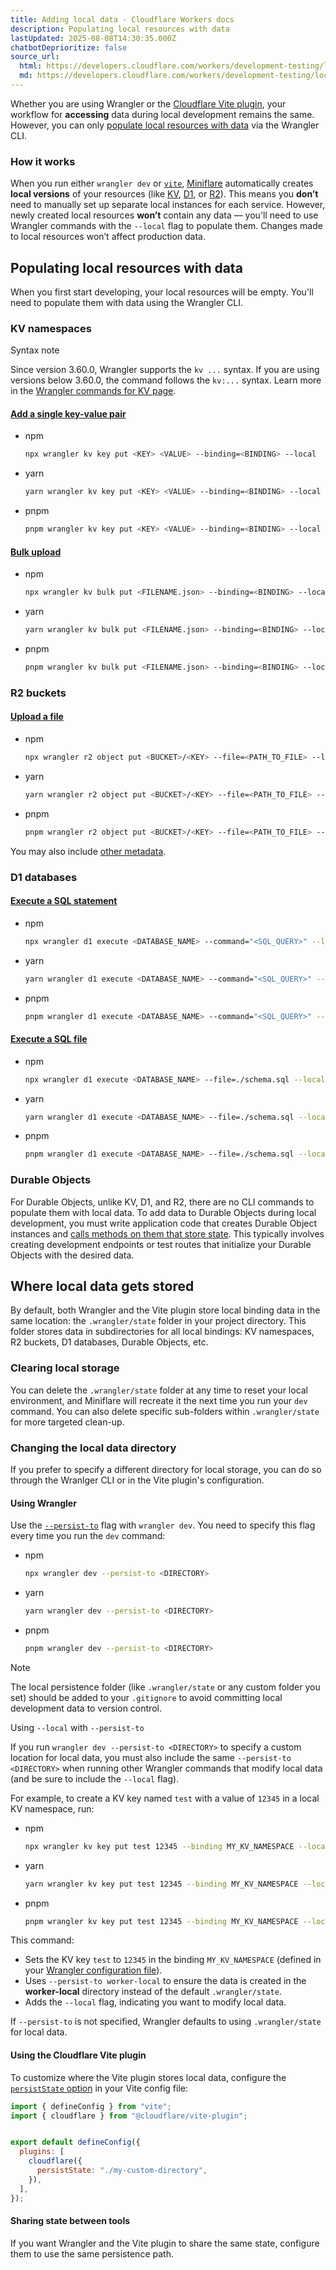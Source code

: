 ```yaml
---
title: Adding local data · Cloudflare Workers docs
description: Populating local resources with data
lastUpdated: 2025-08-08T14:30:35.000Z
chatbotDeprioritize: false
source_url:
  html: https://developers.cloudflare.com/workers/development-testing/local-data/
  md: https://developers.cloudflare.com/workers/development-testing/local-data/index.md
---
```


Whether you are using Wrangler or the [Cloudflare Vite plugin](https://developers.cloudflare.com/workers/vite-plugin/), your workflow for **accessing** data during local development remains the same. However, you can only [populate local resources with data](https://developers.cloudflare.com/workers/development-testing/local-data/#populating-local-resources-with-data) via the Wrangler CLI.

### How it works

When you run either `wrangler dev` or [`vite`](https://vite.dev/guide/cli#dev-server), [Miniflare](https://developers.cloudflare.com/workers/testing/miniflare/) automatically creates **local versions** of your resources (like [KV](https://developers.cloudflare.com/kv), [D1](https://developers.cloudflare.com/d1/), or [R2](https://developers.cloudflare.com/r2)). This means you **don’t** need to manually set up separate local instances for each service. However, newly created local resources **won’t** contain any data — you'll need to use Wrangler commands with the `--local` flag to populate them. Changes made to local resources won’t affect production data.

## Populating local resources with data

When you first start developing, your local resources will be empty. You'll need to populate them with data using the Wrangler CLI.

### KV namespaces

Syntax note

Since version 3.60.0, Wrangler supports the `kv ...` syntax. If you are using versions below 3.60.0, the command follows the `kv:...` syntax. Learn more in the [Wrangler commands for KV page](https://developers.cloudflare.com/kv/reference/kv-commands/).

#### [Add a single key-value pair](https://developers.cloudflare.com/workers/wrangler/commands/#kv-key)

* npm

  ```sh
  npx wrangler kv key put <KEY> <VALUE> --binding=<BINDING> --local
  ```

* yarn

  ```sh
  yarn wrangler kv key put <KEY> <VALUE> --binding=<BINDING> --local
  ```

* pnpm

  ```sh
  pnpm wrangler kv key put <KEY> <VALUE> --binding=<BINDING> --local
  ```

#### [Bulk upload](https://developers.cloudflare.com/workers/wrangler/commands/#kv-bulk)

* npm

  ```sh
  npx wrangler kv bulk put <FILENAME.json> --binding=<BINDING> --local
  ```

* yarn

  ```sh
  yarn wrangler kv bulk put <FILENAME.json> --binding=<BINDING> --local
  ```

* pnpm

  ```sh
  pnpm wrangler kv bulk put <FILENAME.json> --binding=<BINDING> --local
  ```

### R2 buckets

#### [Upload a file](https://developers.cloudflare.com/workers/wrangler/commands/#r2-object)

* npm

  ```sh
  npx wrangler r2 object put <BUCKET>/<KEY> --file=<PATH_TO_FILE> --local
  ```

* yarn

  ```sh
  yarn wrangler r2 object put <BUCKET>/<KEY> --file=<PATH_TO_FILE> --local
  ```

* pnpm

  ```sh
  pnpm wrangler r2 object put <BUCKET>/<KEY> --file=<PATH_TO_FILE> --local
  ```

You may also include [other metadata](https://developers.cloudflare.com/workers/wrangler/commands/#r2-object-put).

### D1 databases

#### [Execute a SQL statement](https://developers.cloudflare.com/workers/wrangler/commands/#d1-execute)

* npm

  ```sh
  npx wrangler d1 execute <DATABASE_NAME> --command="<SQL_QUERY>" --local
  ```

* yarn

  ```sh
  yarn wrangler d1 execute <DATABASE_NAME> --command="<SQL_QUERY>" --local
  ```

* pnpm

  ```sh
  pnpm wrangler d1 execute <DATABASE_NAME> --command="<SQL_QUERY>" --local
  ```

#### [Execute a SQL file](https://developers.cloudflare.com/workers/wrangler/commands/#d1-execute)

* npm

  ```sh
  npx wrangler d1 execute <DATABASE_NAME> --file=./schema.sql --local
  ```

* yarn

  ```sh
  yarn wrangler d1 execute <DATABASE_NAME> --file=./schema.sql --local
  ```

* pnpm

  ```sh
  pnpm wrangler d1 execute <DATABASE_NAME> --file=./schema.sql --local
  ```

### Durable Objects

For Durable Objects, unlike KV, D1, and R2, there are no CLI commands to populate them with local data. To add data to Durable Objects during local development, you must write application code that creates Durable Object instances and [calls methods on them that store state](https://developers.cloudflare.com/durable-objects/best-practices/access-durable-objects-storage/). This typically involves creating development endpoints or test routes that initialize your Durable Objects with the desired data.

## Where local data gets stored

By default, both Wrangler and the Vite plugin store local binding data in the same location: the `.wrangler/state` folder in your project directory. This folder stores data in subdirectories for all local bindings: KV namespaces, R2 buckets, D1 databases, Durable Objects, etc.

### Clearing local storage

You can delete the `.wrangler/state` folder at any time to reset your local environment, and Miniflare will recreate it the next time you run your `dev` command. You can also delete specific sub-folders within `.wrangler/state` for more targeted clean-up.

### Changing the local data directory

If you prefer to specify a different directory for local storage, you can do so through the Wranlger CLI or in the Vite plugin's configuration.

#### Using Wrangler

Use the [`--persist-to`](https://developers.cloudflare.com/workers/wrangler/commands/#dev) flag with `wrangler dev`. You need to specify this flag every time you run the `dev` command:

* npm

  ```sh
  npx wrangler dev --persist-to <DIRECTORY>
  ```

* yarn

  ```sh
  yarn wrangler dev --persist-to <DIRECTORY>
  ```

* pnpm

  ```sh
  pnpm wrangler dev --persist-to <DIRECTORY>
  ```

Note

The local persistence folder (like `.wrangler/state` or any custom folder you set) should be added to your `.gitignore` to avoid committing local development data to version control.

Using `--local` with `--persist-to`

If you run `wrangler dev --persist-to <DIRECTORY>` to specify a custom location for local data, you must also include the same `--persist-to <DIRECTORY>` when running other Wrangler commands that modify local data (and be sure to include the `--local` flag).

For example, to create a KV key named `test` with a value of `12345` in a local KV namespace, run:

* npm

  ```sh
  npx wrangler kv key put test 12345 --binding MY_KV_NAMESPACE --local --persist-to worker-local
  ```

* yarn

  ```sh
  yarn wrangler kv key put test 12345 --binding MY_KV_NAMESPACE --local --persist-to worker-local
  ```

* pnpm

  ```sh
  pnpm wrangler kv key put test 12345 --binding MY_KV_NAMESPACE --local --persist-to worker-local
  ```

This command:

* Sets the KV key `test` to `12345` in the binding `MY_KV_NAMESPACE` (defined in your [Wrangler configuration file](https://developers.cloudflare.com/workers/wrangler/configuration/)).
* Uses `--persist-to worker-local` to ensure the data is created in the **worker-local** directory instead of the default `.wrangler/state`.
* Adds the `--local` flag, indicating you want to modify local data.

If `--persist-to` is not specified, Wrangler defaults to using `.wrangler/state` for local data.

#### Using the Cloudflare Vite plugin

To customize where the Vite plugin stores local data, configure the [`persistState` option](https://developers.cloudflare.com/workers/vite-plugin/reference/api/#interface-pluginconfig) in your Vite config file:

```js
import { defineConfig } from "vite";
import { cloudflare } from "@cloudflare/vite-plugin";


export default defineConfig({
  plugins: [
    cloudflare({
      persistState: "./my-custom-directory",
    }),
  ],
});
```

#### Sharing state between tools

If you want Wrangler and the Vite plugin to share the same state, configure them to use the same persistence path.
